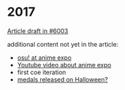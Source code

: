 # 2017

[Article draft in #6003](https://github.com/ppy/osu-wiki/pull/6003)

additional content not yet in the article:

- [osu! at anime expo](https://osu.ppy.sh/home/news/2017-05-09-osu-at-anime-expo-2017)
- [Youtube video about anime expo](https://www.youtube.com/watch?v=6q7fLk0GNfg)
- first coe iteration
- [medals released on Halloween?](https://osu.ppy.sh/home/news/2022-09-09-how-zetera-became-a-medal-hunter)
